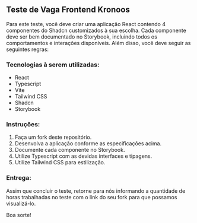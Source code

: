 ## Teste de Vaga Frontend Kronoos

Para este teste, você deve criar uma aplicação React contendo 4 componentes do Shadcn customizados à sua escolha. Cada componente deve ser bem documentado no Storybook, incluindo todos os comportamentos e interações disponíveis. Além disso, você deve seguir as seguintes regras:

### Tecnologias à serem utilizadas:
* React
* Typescript
* Vite
* Tailwind CSS
* Shadcn
* Storybook

### Instruções:

1. Faça um fork deste repositório.
2. Desenvolva a aplicação conforme as especificações acima.
3. Documente cada componente no Storybook.
4. Utilize Typescript com as devidas interfaces e tipagens.
5. Utilize Tailwind CSS para estilização.

### Entrega:

Assim que concluir o teste, retorne para nós informando a quantidade de horas trabalhadas no teste com o link do seu fork para que possamos visualizá-lo.

Boa sorte!
